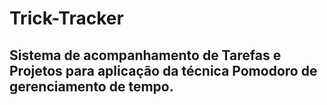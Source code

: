 # Trick-Tracker

## Sistema de acompanhamento de Tarefas e Projetos para aplicação da técnica Pomodoro de gerenciamento de tempo.
